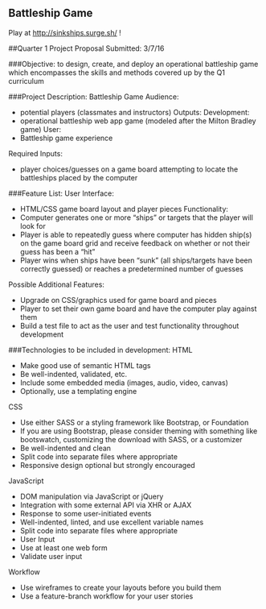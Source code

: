 ## Battleship Game
Play at http://sinkships.surge.sh/ !

##Quarter 1 Project Proposal
Submitted: 3/7/16

###Objective:
to design, create, and deploy an operational battleship game which encompasses the skills and methods covered up by the Q1 curriculum

###Project Description: Battleship Game
Audience:
- potential players (classmates and instructors)
Outputs:
Development:
- operational battleship web app game (modeled after the Milton Bradley game)
User:
- Battleship game experience

Required Inputs:
- player choices/guesses on a game board attempting to locate the battleships placed by the computer

###Feature List:
User Interface:
- HTML/CSS game board layout and player pieces
Functionality:
- Computer generates one or more “ships” or targets that the player will look for
- Player is able to repeatedly guess where computer has hidden ship(s) on the game board grid and receive feedback on whether or not their guess has been a “hit”
- Player wins when ships have been “sunk” (all ships/targets have been correctly guessed) or reaches a predetermined number of guesses

Possible Additional Features:
- Upgrade on CSS/graphics used for game board and pieces
- Player to set their own game board and have the computer play against them
- Build a test file to act as the user and test functionality throughout development

###Technologies to be included in development:
HTML
- Make good use of semantic HTML tags
- Be well-indented, validated, etc.
-	Include some embedded media (images, audio, video, canvas)
-	Optionally, use a templating engine

CSS
-	Use either SASS or a styling framework like Bootstrap, or Foundation
-	If you are using Bootstrap, please consider theming with something like bootswatch, customizing the download with SASS, or a customizer
-	Be well-indented and clean
-	Split code into separate files where appropriate
-	Responsive design optional but strongly encouraged

JavaScript
-	DOM manipulation via JavaScript or jQuery
-	Integration with some external API via XHR or AJAX
-	Response to some user-initiated events
-	Well-indented, linted, and use excellent variable names
-	Split code into separate files where appropriate
-	User Input
-	Use at least one web form
-	Validate user input

Workflow
-	Use wireframes to create your layouts before you build them
-	Use a feature-branch workflow for your user stories
